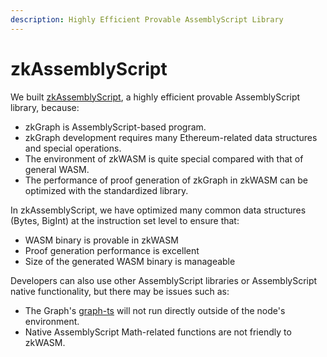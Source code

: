 ```yaml
---
description: Highly Efficient Provable AssemblyScript Library
---
```


# zkAssemblyScript

We built [zkAssemblyScript](../../zkgraph/zkgraph-assemblyscript-lib.md), a highly efficient provable AssemblyScript library, because:

* zkGraph is AssemblyScript-based program.
* zkGraph development requires many Ethereum-related data structures and special operations.
* The environment of zkWASM is quite special compared with that of general WASM.
* The performance of proof generation of zkGraph in zkWASM can be optimized with the standardized library.

In zkAssemblyScript, we have optimized many common data structures (Bytes, BigInt) at the instruction set level to ensure that:

* WASM binary is provable in zkWASM
* Proof generation performance is excellent
* Size of the generated WASM binary is manageable

Developers can also use other AssemblyScript libraries or AssemblyScript native functionality, but there may be issues such as:

* The Graph's [graph-ts](https://github.com/graphprotocol/graph-tooling/tree/main/packages/ts) will not run directly outside of the node's environment.
* Native AssemblyScript Math-related functions are not friendly to zkWASM.
